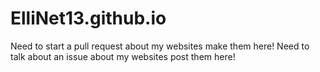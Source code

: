 # ElliNet13.github.io
Need to start a pull request about my websites make them here!
Need to talk about an issue about my websites post them here!
